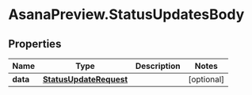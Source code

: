# AsanaPreview.StatusUpdatesBody

## Properties
Name | Type | Description | Notes
------------ | ------------- | ------------- | -------------
**data** | [**StatusUpdateRequest**](StatusUpdateRequest.md) |  | [optional] 
